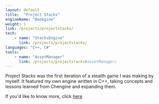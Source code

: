 ```yaml
---
layout: default
title:  "Project Stacks"
engineName: "Bookgine"
weight: 1
link: /projects/projectstacks/
tech: 
    - name: "StacksEngine"
      link: /projects/projectstacks/
languages: "C++, C#"
tools:
    - name: "AssetManager"
      link: /projects/projectstacks#assetManager/
---
```


Project Stacks was the first iteration of a stealth game I was making by myself. It featured my own engine written in C++, taking concepts and lessons learned from Chengine and expanding them. 

If you'd like to know more, click [here](/projects/projectstacks/)
